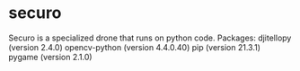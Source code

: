 # securo
Securo is a specialized drone that runs on python code.
Packages: 
djitellopy (version 2.4.0)
opencv-python (version 4.4.0.40)
pip (version 21.3.1)
pygame (version 2.1.0)
